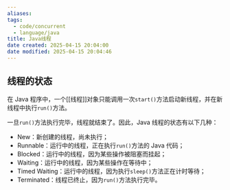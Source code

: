 ```yaml
---
aliases: 
tags:
  - code/concurrent
  - language/java
title: Java线程
date created: 2025-04-15 20:04:00
date modified: 2025-04-15 20:04:46
---
```

## 线程的状态
在 Java 程序中，一个[[线程]]对象只能调用一次`start()`方法启动新线程，并在新线程中执行`run()`方法。

一旦`run()`方法执行完毕，线程就结束了。因此，Java 线程的状态有以下几种：
- New：新创建的线程，尚未执行；
- Runnable：运行中的线程，正在执行`run()`方法的 Java 代码；
- Blocked：运行中的线程，因为某些操作被阻塞而挂起；
- Waiting：运行中的线程，因为某些操作在等待中；
- Timed Waiting：运行中的线程，因为执行`sleep()`方法正在计时等待；
- Terminated：线程已终止，因为`run()`方法执行完毕。


